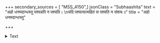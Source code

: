 +++
secondary_sources = [ "MSS_4150",]
jsonClass = "Subhaashita"
text = "अहो धनमदान्धस्तु पश्यन्नपि न पश्यति।  \nयदि पश्यत्यात्महितं स पश्यति न संशयः॥"
title = "अहो धनमदान्धस्तु"

+++

<details><summary>Text</summary>

अहो धनमदान्धस्तु पश्यन्नपि न पश्यति।  
यदि पश्यत्यात्महितं स पश्यति न संशयः॥
</details>
